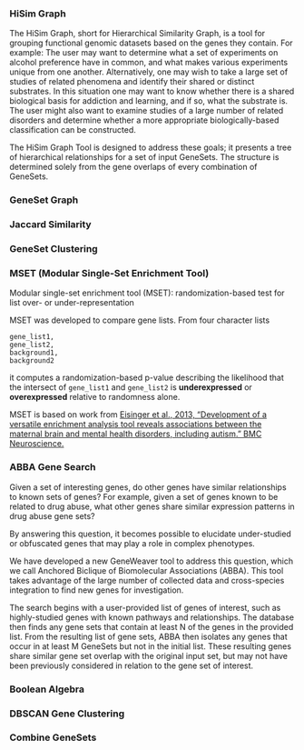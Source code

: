
### HiSim Graph
The HiSim Graph, short for Hierarchical Similarity Graph, is a tool for grouping functional genomic datasets based on the genes they contain. For example: The user may want to determine what a set of experiments on alcohol preference have in common, and what makes various experiments unique from one another. Alternatively, one may wish to take a large set of studies of related phenomena and identify their shared or distinct substrates. In this situation one may want to know whether there is a shared biological basis for addiction and learning, and if so, what the substrate is. The user might also want to examine studies of a large number of related disorders and determine whether a more appropriate biologically-based classification can be constructed.

The HiSim Graph Tool is designed to address these goals; it presents a tree of hierarchical relationships for a set of input GeneSets. The structure is determined solely from the gene overlaps of every combination of GeneSets.

### GeneSet Graph

### Jaccard Similarity

### GeneSet Clustering

### MSET (Modular Single-Set Enrichment Tool)
Modular single-set enrichment tool (MSET): randomization-based test for list over- or 
under-representation

MSET was developed to compare gene lists. 
From four character lists 
```
gene_list1, 
gene_list2, 
background1, 
background2
``` 
it computes a randomization-based p-value describing the likelihood that the intersect 
of `gene_list1` and `gene_list2` is **underexpressed** or **overexpressed** relative to
randomness alone.

MSET is based on work from [Eisinger et al., 2013, “Development of a versatile enrichment analysis tool reveals associations between the maternal brain and mental health disorders, including autism.” BMC Neuroscience.](https://www.ncbi.nlm.nih.gov/pmc/articles/PMC3840590/)

### ABBA Gene Search
Given a set of interesting genes, do other genes have similar relationships to known 
sets of genes? For example, given a set of genes known to be related to drug abuse, 
what other genes share similar expression patterns in drug abuse gene sets? 

By answering this question, it becomes possible to elucidate under-studied or obfuscated
genes that may play a role in complex phenotypes.

We have developed a new GeneWeaver tool to address this question, which we call 
Anchored Biclique of Biomolecular Associations (ABBA). 
This tool takes advantage of the large number of collected data and cross-species 
integration to find new genes for investigation.

The search begins with a user-provided list of genes of interest, such as highly-studied
genes with known pathways and relationships. The database then finds any gene sets that 
contain at least N of the genes in the provided list. From the resulting list of gene 
sets, ABBA then isolates any genes that occur in at least M GeneSets but not in the 
initial list. These resulting genes share similar gene set overlap with the original 
input set, but may not have been previously considered in relation to the gene set of 
interest.

### Boolean Algebra

### DBSCAN Gene Clustering


### Combine GeneSets